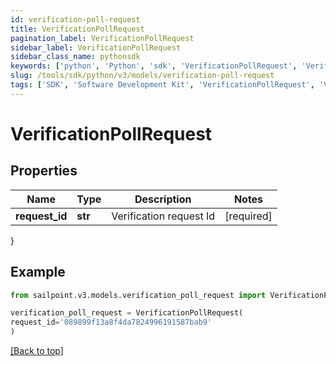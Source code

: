 ```yaml
---
id: verification-poll-request
title: VerificationPollRequest
pagination_label: VerificationPollRequest
sidebar_label: VerificationPollRequest
sidebar_class_name: pythonsdk
keywords: ['python', 'Python', 'sdk', 'VerificationPollRequest', 'VerificationPollRequest'] 
slug: /tools/sdk/python/v3/models/verification-poll-request
tags: ['SDK', 'Software Development Kit', 'VerificationPollRequest', 'VerificationPollRequest']
---
```


# VerificationPollRequest


## Properties

Name | Type | Description | Notes
------------ | ------------- | ------------- | -------------
**request_id** | **str** | Verification request Id | [required]
}

## Example

```python
from sailpoint.v3.models.verification_poll_request import VerificationPollRequest

verification_poll_request = VerificationPollRequest(
request_id='089899f13a8f4da7824996191587bab9'
)

```
[[Back to top]](#) 

